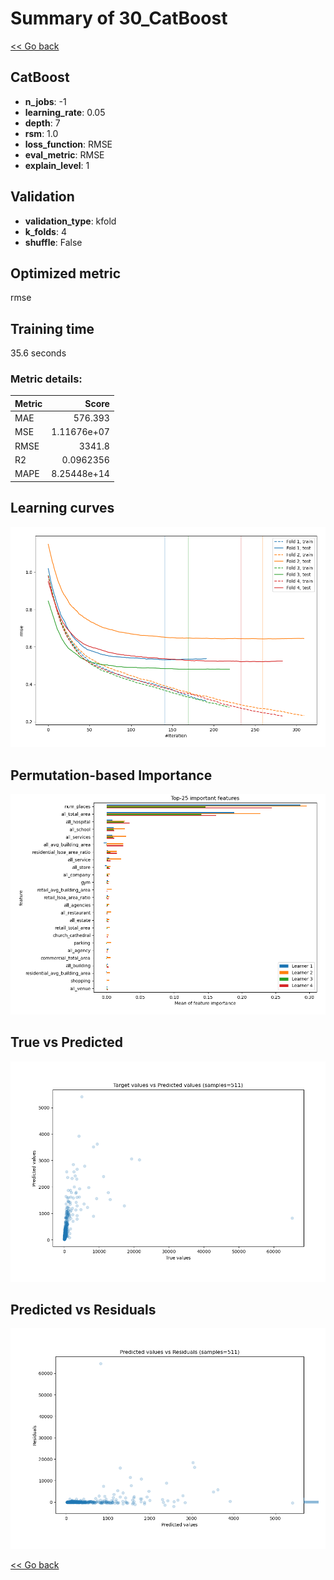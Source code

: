 # Summary of 30_CatBoost

[<< Go back](../README.md)


## CatBoost
- **n_jobs**: -1
- **learning_rate**: 0.05
- **depth**: 7
- **rsm**: 1.0
- **loss_function**: RMSE
- **eval_metric**: RMSE
- **explain_level**: 1

## Validation
 - **validation_type**: kfold
 - **k_folds**: 4
 - **shuffle**: False

## Optimized metric
rmse

## Training time

35.6 seconds

### Metric details:
| Metric   |          Score |
|:---------|---------------:|
| MAE      |  576.393       |
| MSE      |    1.11676e+07 |
| RMSE     | 3341.8         |
| R2       |    0.0962356   |
| MAPE     |    8.25448e+14 |



## Learning curves
![Learning curves](learning_curves.png)

## Permutation-based Importance
![Permutation-based Importance](permutation_importance.png)
## True vs Predicted

![True vs Predicted](true_vs_predicted.png)


## Predicted vs Residuals

![Predicted vs Residuals](predicted_vs_residuals.png)



[<< Go back](../README.md)
